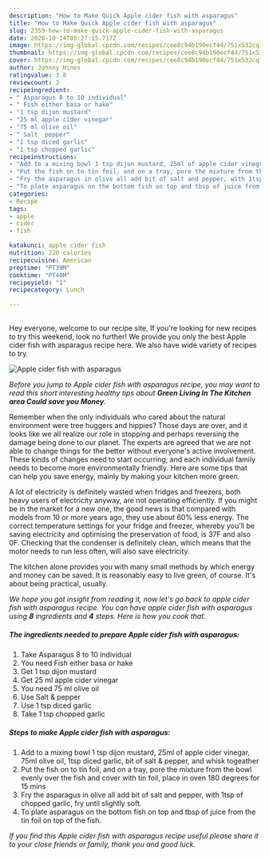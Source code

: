 ```yaml
---
description: "How to Make Quick Apple cider fish with asparagus"
title: "How to Make Quick Apple cider fish with asparagus"
slug: 2359-how-to-make-quick-apple-cider-fish-with-asparagus
date: 2020-10-14T05:27:15.717Z
image: https://img-global.cpcdn.com/recipes/cee8c94b190ecf44/751x532cq70/apple-cider-fish-with-asparagus-recipe-main-photo.jpg
thumbnail: https://img-global.cpcdn.com/recipes/cee8c94b190ecf44/751x532cq70/apple-cider-fish-with-asparagus-recipe-main-photo.jpg
cover: https://img-global.cpcdn.com/recipes/cee8c94b190ecf44/751x532cq70/apple-cider-fish-with-asparagus-recipe-main-photo.jpg
author: Johnny Hines
ratingvalue: 3.8
reviewcount: 3
recipeingredient:
- " Asparagus 8 to 10 individual"
- " Fish either basa or hake"
- "1 tsp dijon mustard"
- "25 ml apple cider vinegar"
- "75 ml olive oil"
- " Salt  pepper"
- "1 tsp diced garlic"
- "1 tsp chopped garlic"
recipeinstructions:
- "Add to a mixing bowl 1 tsp dijon mustard, 25ml of apple cider vinegar, 75ml olive oil, 1tsp diced garlic, bit of salt &amp; pepper, and whisk togeather"
- "Put the fish on to tin foil, and on a tray, pore the mixture from the bowl evenly over the fish and cover with tin foil, place in oven 180 degrees for 15 mins"
- "Fry the asparagus in olive all add bit of salt and pepper, with 1tsp of chopped garlic, fry until slightly soft."
- "To plate asparagus on the bottom fish on top and tbsp of juice from the tin foil on top of the fish."
categories:
- Recipe
tags:
- apple
- cider
- fish

katakunci: apple cider fish 
nutrition: 220 calories
recipecuisine: American
preptime: "PT39M"
cooktime: "PT40M"
recipeyield: "1"
recipecategory: Lunch

---
```

<br>
Hey everyone, welcome to our recipe site, If you're looking for new recipes to try this weekend, look no further! We provide you only the best Apple cider fish with asparagus recipe here. We also have wide variety of recipes to try.
<br>


![Apple cider fish with asparagus](https://img-global.cpcdn.com/recipes/cee8c94b190ecf44/751x532cq70/apple-cider-fish-with-asparagus-recipe-main-photo.jpg)

<i>Before you jump to Apple cider fish with asparagus recipe, you may want to read this short interesting healthy tips about 
<strong>Green Living In The Kitchen area Could save you Money</strong>.</i>
</br>

Remember when the only individuals who cared about the natural environment were tree huggers and hippies? Those days are over, and it looks like we all realize our role in stopping and perhaps reversing the damage being done to our planet. The experts are agreed that we are not able to change things for the better without everyone's active involvement. These kinds of changes need to start occurring, and each individual family needs to become more environmentally friendly. Here are some tips that can help you save energy, mainly by making your kitchen more green.

A lot of electricity is definitely wasted when fridges and freezers, both heavy users of electricity anyway, are not operating efficiently. If you might be in the market for a new one, the good news is that compared with models from 10 or more years ago, they use about 60% less energy. The correct temperature settings for your fridge and freezer, whereby you'll be saving electricity and optimising the preservation of food, is 37F and also 0F. Checking that the condenser is definitely clean, which means that the motor needs to run less often, will also save electricity.

The kitchen alone provides you with many small methods by which energy and money can be saved. It is reasonably easy to live green, of course. It's about being practical, usually.


<i>We hope you got insight from reading it, now let's go back to apple cider fish with asparagus recipe. You can have apple cider fish with asparagus using <strong>8</strong> ingredients and <strong>4</strong> steps. Here is how you cook that.
</i>

##### The ingredients needed to prepare Apple cider fish with asparagus:

1. Take  Asparagus 8 to 10 individual
1. You need  Fish either basa or hake
1. Get 1 tsp dijon mustard
1. Get 25 ml apple cider vinegar
1. You need 75 ml olive oil
1. Use  Salt &amp; pepper
1. Use 1 tsp diced garlic
1. Take 1 tsp chopped garlic


##### Steps to make Apple cider fish with asparagus:

1. Add to a mixing bowl 1 tsp dijon mustard, 25ml of apple cider vinegar, 75ml olive oil, 1tsp diced garlic, bit of salt &amp; pepper, and whisk togeather
1. Put the fish on to tin foil, and on a tray, pore the mixture from the bowl evenly over the fish and cover with tin foil, place in oven 180 degrees for 15 mins
1. Fry the asparagus in olive all add bit of salt and pepper, with 1tsp of chopped garlic, fry until slightly soft.
1. To plate asparagus on the bottom fish on top and tbsp of juice from the tin foil on top of the fish.


<i>If you find this Apple cider fish with asparagus recipe useful please share it to your close friends or family, thank you and good luck.</i>
